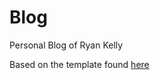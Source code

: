 # Blog

Personal Blog of Ryan Kelly

Based on the template found [here](https://github.com/timlrx/tailwind-nextjs-starter-blog)

